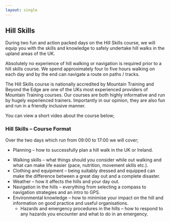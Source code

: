 ```yaml
---
layout: single
---
```


## Hill Skills

During two fun and action packed days on the Hill Skills course, we will equip you with the skills and knowledge to safely undertake hill walks in the upland areas of the UK.

Absolutely no experience of hill walking or navigation is required prior to a hill skills course. We spend approximately four to five hours walking on each day and by the end can navigate a route on paths / tracks.

The Hill Skills course is nationally accredited by Mountain Training and Beyond the Edge are one of the UKs most experienced providers of Mountain Training courses. Our courses are both highly informative and run by hugely experienced trainers. Importantly in our opinion, they are also fun and run in a friendly inclusive manner.

You can view a short video about the course below;

### Hill Skills – Course Format
Over the two days which run from 09:00 to 17:00 we will cover;

* Planning – how to successfully plan a hill walk in the UK or Ireland.
- Walking skills – what things should you consider while out walking and what can make life easier (pace, nutrition, movement skills etc.).
- Clothing and equipment – being suitably dressed and equipped can make the difference between a great day out and a complete disaster.
- Weather – how it affects the hills and your day out.
- Navigation in the hills – everything from selecting a compass to navigation strategies and an intro to GPS.
- Environmental knowledge – how to minimise your impact on the hill and information on good practice and useful organisations.
  - Hazards and emergency procedures in the hills – how to respond to any hazards you encounter and what to do in an emergency.

